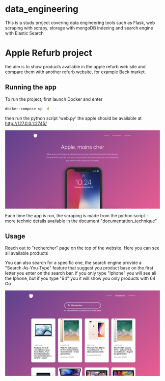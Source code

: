 # data_engineering
This is a study project covering data engineering tools such as Flask, web scraping with scrapy, storage with mongoDB indexing and search engine with Elastic Search

# Apple Refurb project
the aim is to show products available in the apple refurb web site and compare them with another refurb website, for example Back market.

## Running the app

To run the project, first launch Docker and enter
```bash
docker-compose up -d
```
then run the python script 'web.py'
the apple should be available at http://127.0.0.1:2745/

<p align= "center">
<img src="img/landingPage.png"  align="middle">
</p>

Each time the app is run, the scraping is made from the python script - more technic details available in the document "documentation_technique"

## Usage
Reach out to "rechercher" page on the top of the website. Here you can see all available products

You can also search for a specific one, the search engine provide a "Search-As-You-Type" feature that suggest you product base on the first letter you enter on the search bar.
if you only type "Iphone" you will see all the Iphone, but if you type "64" you it will show you only products with 64 Go 

<p align= "center">
<img src="img/searchPage.png"  align="middle">
</p>